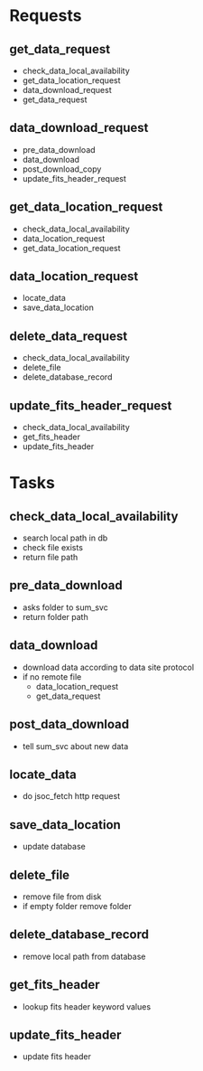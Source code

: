 Requests
========

## get_data_request
  * check_data_local_availability
  * get_data_location_request
  * data_download_request
  * get_data_request

## data_download_request
 * pre_data_download
 * data_download
 * post_download_copy
 * update_fits_header_request

## get_data_location_request
 * check_data_local_availability
 * data_location_request
 * get_data_location_request

## data_location_request
 * locate_data
 * save_data_location

## delete_data_request
 * check_data_local_availability
 * delete_file
 * delete_database_record
 
## update_fits_header_request
 * check_data_local_availability
 * get_fits_header
 * update_fits_header

Tasks
=====

## check_data_local_availability
 * search local path in db
 * check file exists
 * return file path

## pre_data_download
 * asks folder to sum_svc
 * return folder path

## data_download
 * download data according to data site protocol
 * if no remote file
   * data_location_request
   * get_data_request

## post_data_download
 * tell sum_svc about new data

## locate_data
 * do jsoc_fetch http request

## save_data_location
 * update database

## delete_file
 * remove file from disk
 * if empty folder remove folder

## delete_database_record
 * remove local path from database

## get_fits_header
 * lookup fits header keyword values

## update_fits_header
 * update fits header
